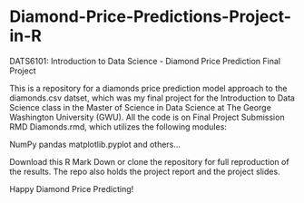 # Diamond-Price-Predictions-Project-in-R
DATS6101: Introduction to Data Science - Diamond Price Prediction Final Project

This is a repository for a diamonds price prediction model approach to the diamonds.csv datset, which was my final project for the Introduction to Data Science class in the Master of Science in Data Science at The George Washington University (GWU). All the code is on Final Project Submission RMD Diamonds.rmd, which utilizes the following modules:

NumPy
pandas
matplotlib.pyplot
and others...

Download this R Mark Down or clone the repository for full reproduction of the results. The repo also holds the project report and the project slides.

Happy Diamond Price Predicting!
